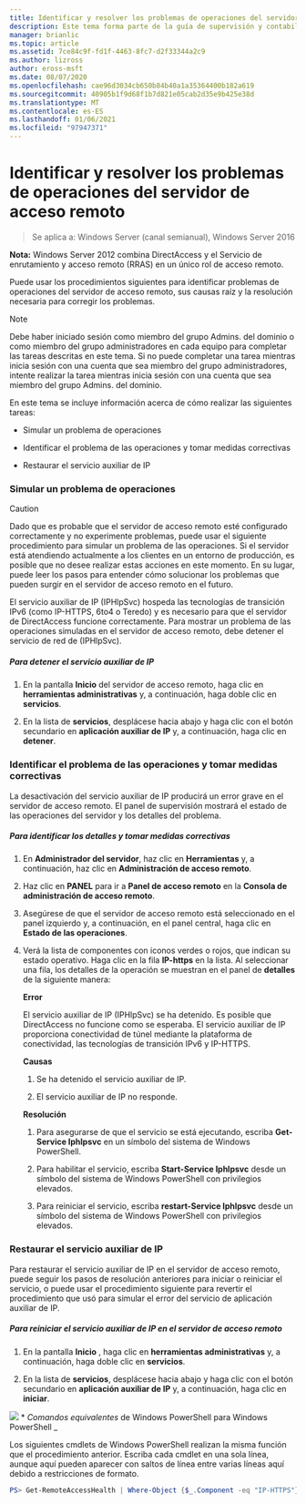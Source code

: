 ```yaml
---
title: Identificar y resolver los problemas de operaciones del servidor de acceso remoto
description: Este tema forma parte de la guía de supervisión y contabilidad de acceso remoto en Windows Server 2016.
manager: brianlic
ms.topic: article
ms.assetid: 7ce84c9f-fd1f-4463-8fc7-d2f33344a2c9
ms.author: lizross
author: eross-msft
ms.date: 08/07/2020
ms.openlocfilehash: cae96d3034cb650b84b40a1a35364400b182a619
ms.sourcegitcommit: 40905b1f9d68f1b7d821e05cab2d35e9b425e38d
ms.translationtype: MT
ms.contentlocale: es-ES
ms.lasthandoff: 01/06/2021
ms.locfileid: "97947371"
---
```

# <a name="identify-and-resolve-remote-access-server-operations-problems"></a>Identificar y resolver los problemas de operaciones del servidor de acceso remoto

>Se aplica a: Windows Server (canal semianual), Windows Server 2016

**Nota:** Windows Server 2012 combina DirectAccess y el Servicio de enrutamiento y acceso remoto (RRAS) en un único rol de acceso remoto.

Puede usar los procedimientos siguientes para identificar problemas de operaciones del servidor de acceso remoto, sus causas raíz y la resolución necesaria para corregir los problemas.

> [!NOTE]
> Debe haber iniciado sesión como miembro del grupo Admins. del dominio o como miembro del grupo administradores en cada equipo para completar las tareas descritas en este tema. Si no puede completar una tarea mientras inicia sesión con una cuenta que sea miembro del grupo administradores, intente realizar la tarea mientras inicia sesión con una cuenta que sea miembro del grupo Admins. del dominio.

En este tema se incluye información acerca de cómo realizar las siguientes tareas:

- Simular un problema de operaciones

- Identificar el problema de las operaciones y tomar medidas correctivas

- Restaurar el servicio auxiliar de IP

### <a name="simulate-an-operations-issue"></a><a name="BKMK_Simulate"></a>Simular un problema de operaciones

> [!CAUTION]
> Dado que es probable que el servidor de acceso remoto esté configurado correctamente y no experimente problemas, puede usar el siguiente procedimiento para simular un problema de las operaciones. Si el servidor está atendiendo actualmente a los clientes en un entorno de producción, es posible que no desee realizar estas acciones en este momento. En su lugar, puede leer los pasos para entender cómo solucionar los problemas que pueden surgir en el servidor de acceso remoto en el futuro.

El servicio auxiliar de IP (IPHlpSvc) hospeda las tecnologías de transición IPv6 (como IP-HTTPS, 6to4 o Teredo) y es necesario para que el servidor de DirectAccess funcione correctamente. Para mostrar un problema de las operaciones simuladas en el servidor de acceso remoto, debe detener el servicio de red de (IPHlpSvc).

##### <a name="to-stop-the-ip-helper-service"></a>Para detener el servicio auxiliar de IP

1.  En la pantalla **Inicio** del servidor de acceso remoto, haga clic en **herramientas administrativas** y, a continuación, haga doble clic en **servicios**.

2.  En la lista de **servicios**, desplácese hacia abajo y haga clic con el botón secundario en **aplicación auxiliar de IP** y, a continuación, haga clic en **detener**.

### <a name="identify-the-operations-issue-and-take-corrective-action"></a><a name="BKMK_Identify"></a>Identificar el problema de las operaciones y tomar medidas correctivas
La desactivación del servicio auxiliar de IP producirá un error grave en el servidor de acceso remoto. El panel de supervisión mostrará el estado de las operaciones del servidor y los detalles del problema.

##### <a name="to-identify-the-details-and-take-corrective-action"></a>Para identificar los detalles y tomar medidas correctivas

1.  En **Administrador del servidor**, haz clic en **Herramientas** y, a continuación, haz clic en **Administración de acceso remoto**.

2.  Haz clic en **PANEL** para ir a **Panel de acceso remoto** en la **Consola de administración de acceso remoto**.

3.  Asegúrese de que el servidor de acceso remoto está seleccionado en el panel izquierdo y, a continuación, en el panel central, haga clic en **Estado de las operaciones**.

4.  Verá la lista de componentes con iconos verdes o rojos, que indican su estado operativo. Haga clic en la fila **IP-https** en la lista. Al seleccionar una fila, los detalles de la operación se muestran en el panel de **detalles** de la siguiente manera:

    **Error**

    El servicio auxiliar de IP (IPHlpSvc) se ha detenido. Es posible que DirectAccess no funcione como se esperaba. El servicio auxiliar de IP proporciona conectividad de túnel mediante la plataforma de conectividad, las tecnologías de transición IPv6 y IP-HTTPS.

    **Causas**

    1.  Se ha detenido el servicio auxiliar de IP.

    2.  El servicio auxiliar de IP no responde.

    **Resolución**

    1.  Para asegurarse de que el servicio se está ejecutando, escriba **Get-Service Iphlpsvc** en un símbolo del sistema de Windows PowerShell.

    2.  Para habilitar el servicio, escriba **Start-Service Iphlpsvc** desde un símbolo del sistema de Windows PowerShell con privilegios elevados.

    3.  Para reiniciar el servicio, escriba **restart-Service Iphlpsvc** desde un símbolo del sistema de Windows PowerShell con privilegios elevados.

### <a name="restore-the-ip-helper-service"></a><a name="BKMK_Restart"></a>Restaurar el servicio auxiliar de IP
Para restaurar el servicio auxiliar de IP en el servidor de acceso remoto, puede seguir los pasos de resolución anteriores para iniciar o reiniciar el servicio, o puede usar el procedimiento siguiente para revertir el procedimiento que usó para simular el error del servicio de aplicación auxiliar de IP.

##### <a name="to-restart-the-ip-helper-service-on-the-remote-access-server"></a>Para reiniciar el servicio auxiliar de IP en el servidor de acceso remoto

1.  En la pantalla **Inicio** , haga clic en **herramientas administrativas** y, a continuación, haga doble clic en **servicios**.

2.  En la lista de **servicios**, desplácese hacia abajo y haga clic con el botón secundario en **aplicación auxiliar de IP** y, a continuación, haga clic en **iniciar**.

![](../../../media/Identify-and-resolve-Remote-Access-server-operations-problems/PowerShellLogoSmall.gif) * *_<em>Comandos equivalentes</em>_* de Windows PowerShell para Windows PowerShell _

Los siguientes cmdlets de Windows PowerShell realizan la misma función que el procedimiento anterior. Escriba cada cmdlet en una sola línea, aunque aquí pueden aparecer con saltos de línea entre varias líneas aquí debido a restricciones de formato.

```PowerShell
PS> Get-RemoteAccessHealth | Where-Object {$_.Component -eq "IP-HTTPS"} | Format-List -Property _
```
